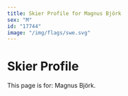 ```yaml
---
title: Skier Profile for Magnus Björk
sex: "M"
id: "17744"
image: "/img/flags/swe.svg" 
---
```


# Skier Profile

This page is for: Magnus Björk.
    